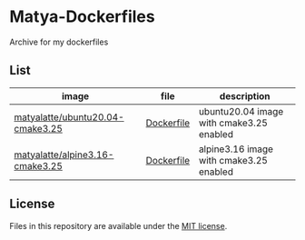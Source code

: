 # Matya-Dockerfiles

Archive for my dockerfiles  

## List

|  image  |  file  |  description  |
| ---- | ---- | ---- |
|  [matyalatte/ubuntu20.04-cmake3.25](https://hub.docker.com/r/matyalatte/ubuntu20.04-cmake3.25)  |  [Dockerfile](./ubuntu20.04-cmake3.25/Dockerfile)  |  ubuntu20.04 image with cmake3.25 enabled  |
|  [matyalatte/alpine3.16-cmake3.25](https://hub.docker.com/r/matyalatte/alpine3.16-cmake3.25)  |  [Dockerfile](./alpine3.16-cmake3.25/Dockerfile)  |  alpine3.16 image with cmake3.25 enabled  |

## License

Files in this repository are available under the [MIT license](./LICENSE).

